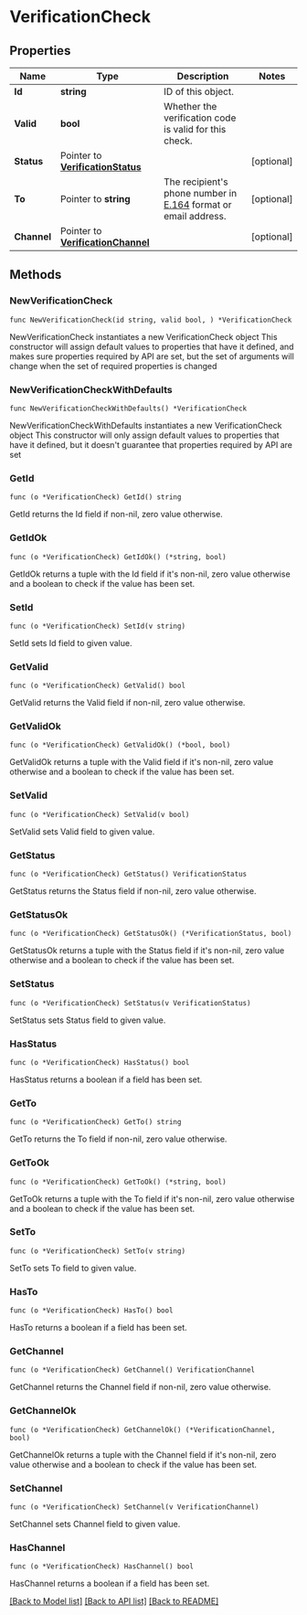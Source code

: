 # VerificationCheck

## Properties

Name | Type | Description | Notes
------------ | ------------- | ------------- | -------------
**Id** | **string** | ID of this object. | 
**Valid** | **bool** | Whether the verification code is valid for this check. | 
**Status** | Pointer to [**VerificationStatus**](VerificationStatus.md) |  | [optional] 
**To** | Pointer to **string** | The recipient&#39;s phone number in [E.164](https://en.wikipedia.org/wiki/E.164) format or email address. | [optional] 
**Channel** | Pointer to [**VerificationChannel**](VerificationChannel.md) |  | [optional] 

## Methods

### NewVerificationCheck

`func NewVerificationCheck(id string, valid bool, ) *VerificationCheck`

NewVerificationCheck instantiates a new VerificationCheck object
This constructor will assign default values to properties that have it defined,
and makes sure properties required by API are set, but the set of arguments
will change when the set of required properties is changed

### NewVerificationCheckWithDefaults

`func NewVerificationCheckWithDefaults() *VerificationCheck`

NewVerificationCheckWithDefaults instantiates a new VerificationCheck object
This constructor will only assign default values to properties that have it defined,
but it doesn't guarantee that properties required by API are set

### GetId

`func (o *VerificationCheck) GetId() string`

GetId returns the Id field if non-nil, zero value otherwise.

### GetIdOk

`func (o *VerificationCheck) GetIdOk() (*string, bool)`

GetIdOk returns a tuple with the Id field if it's non-nil, zero value otherwise
and a boolean to check if the value has been set.

### SetId

`func (o *VerificationCheck) SetId(v string)`

SetId sets Id field to given value.


### GetValid

`func (o *VerificationCheck) GetValid() bool`

GetValid returns the Valid field if non-nil, zero value otherwise.

### GetValidOk

`func (o *VerificationCheck) GetValidOk() (*bool, bool)`

GetValidOk returns a tuple with the Valid field if it's non-nil, zero value otherwise
and a boolean to check if the value has been set.

### SetValid

`func (o *VerificationCheck) SetValid(v bool)`

SetValid sets Valid field to given value.


### GetStatus

`func (o *VerificationCheck) GetStatus() VerificationStatus`

GetStatus returns the Status field if non-nil, zero value otherwise.

### GetStatusOk

`func (o *VerificationCheck) GetStatusOk() (*VerificationStatus, bool)`

GetStatusOk returns a tuple with the Status field if it's non-nil, zero value otherwise
and a boolean to check if the value has been set.

### SetStatus

`func (o *VerificationCheck) SetStatus(v VerificationStatus)`

SetStatus sets Status field to given value.

### HasStatus

`func (o *VerificationCheck) HasStatus() bool`

HasStatus returns a boolean if a field has been set.

### GetTo

`func (o *VerificationCheck) GetTo() string`

GetTo returns the To field if non-nil, zero value otherwise.

### GetToOk

`func (o *VerificationCheck) GetToOk() (*string, bool)`

GetToOk returns a tuple with the To field if it's non-nil, zero value otherwise
and a boolean to check if the value has been set.

### SetTo

`func (o *VerificationCheck) SetTo(v string)`

SetTo sets To field to given value.

### HasTo

`func (o *VerificationCheck) HasTo() bool`

HasTo returns a boolean if a field has been set.

### GetChannel

`func (o *VerificationCheck) GetChannel() VerificationChannel`

GetChannel returns the Channel field if non-nil, zero value otherwise.

### GetChannelOk

`func (o *VerificationCheck) GetChannelOk() (*VerificationChannel, bool)`

GetChannelOk returns a tuple with the Channel field if it's non-nil, zero value otherwise
and a boolean to check if the value has been set.

### SetChannel

`func (o *VerificationCheck) SetChannel(v VerificationChannel)`

SetChannel sets Channel field to given value.

### HasChannel

`func (o *VerificationCheck) HasChannel() bool`

HasChannel returns a boolean if a field has been set.


[[Back to Model list]](../README.md#documentation-for-models) [[Back to API list]](../README.md#documentation-for-api-endpoints) [[Back to README]](../README.md)


